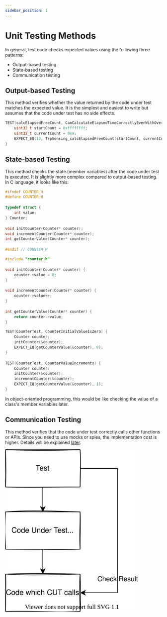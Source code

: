 ```yaml
---
sidebar_position: 1
---
```


# Unit Testing Methods

In general, test code checks expected values using the following three patterns:

- Output-based testing
- State-based testing
- Communication testing

## Output-based Testing

This method verifies whether the value returned by the code under test matches the expected value. It is the simplest and easiest to write but assumes that the code under test has no side effects.

```c title="Output-based Testing"
TEST(calcElapsedFreeCount, CanCalculateElapsedTimeCorrectlyEvenWithOverflow) {
    uint32_t startCount = 0xffffffff;
    uint32_t currentCount = 0x9;
    EXPECT_EQ(10, TrpSensing_calcElapsedFreeCount(startCount, currentCount));
}
```

## State-based Testing

This method checks the state (member variables) after the code under test is executed. It is slightly more complex compared to output-based testing. In C language, it looks like this:

```c title="プロダクトコード couter.h"
#ifndef COUNTER_H
#define COUNTER_H

typedef struct {
    int value;
} Counter;

void initCounter(Counter* counter);
void incrementCounter(Counter* counter);
int getCounterValue(Counter* counter);

#endif // COUNTER_H
```

```c title="production code couter.c"
#include "counter.h"

void initCounter(Counter* counter) {
    counter->value = 0;
}

void incrementCounter(Counter* counter) {
    counter->value++;
}

int getCounterValue(Counter* counter) {
    return counter->value;
}
```

```c title="test code testCounter.c"
TEST(CounterTest, CounterInitialValueIsZero) {
    Counter counter;
    initCounter(&counter);
    EXPECT_EQ(getCounterValue(&counter), 0);
}

TEST(CounterTest, CounterValueIncrements) {
    Counter counter;
    initCounter(&counter);
    incrementCounter(&counter);
    EXPECT_EQ(getCounterValue(&counter), 1);
}
```

In object-oriented programming, this would be like checking the value of a class's member variables later.

## Communication Testing

This method verifies that the code under test correctly calls other functions or APIs. Since you need to use mocks or spies, the implementation cost is higher. Details will be explained [later](methods/mock.md).

![./img/communicationTest.svg](./img/communicationTest.svg)